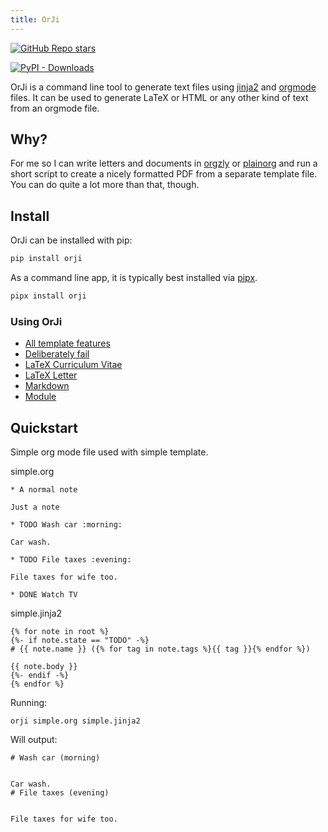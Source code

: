 ```yaml
---
title: OrJi
---
```


<a href="https://github.com/crdoconnor/orji"><img alt="GitHub Repo stars" src="https://img.shields.io/github/stars/crdoconnor/orji?style=social"></a>

<a href="https://pypi.org/pypi/orji"><img alt="PyPI - Downloads" src="https://img.shields.io/pypi/dm/orji"><a/>


OrJi is a command line tool to generate text files using [jinja2](https://en.wikipedia.org/wiki/Jinja_(template_engine))
and [orgmode](https://en.wikipedia.org/wiki/Org-mode) files. It can be used to generate LaTeX or HTML or any other kind of text from an orgmode file.

## Why?

For me so I can write letters and documents in [orgzly](https://orgzly.com/) or [plainorg](https://plainorg.com/) and run
a short script to create a nicely formatted PDF from a separate template file.
You can do quite a lot more than that, though.

## Install

OrJi can be installed with pip:

```bash
pip install orji
```

As a command line app, it is typically best installed via
[pipx](https://pypa.github.io/pipx/).

```bash
pipx install orji
```

### Using OrJi

- [All template features](using/all-template-features)
- [Deliberately fail](using/deliberate-failure)
- [LaTeX Curriculum Vitae](using/latex-cv)
- [LaTeX Letter](using/latex-letter)
- [Markdown](using/markdown)
- [Module](using/module)


## Quickstart



Simple org mode file used with simple template.





simple.org
```
* A normal note

Just a note

* TODO Wash car :morning:

Car wash.

* TODO File taxes :evening:

File taxes for wife too.

* DONE Watch TV

```


simple.jinja2
```
{% for note in root %}
{%- if note.state == "TODO" -%}
# {{ note.name }} ({% for tag in note.tags %}{{ tag }}{% endfor %})

{{ note.body }}
{%- endif -%}
{% endfor %}

```




Running:
```
orji simple.org simple.jinja2
```

Will output:
```
# Wash car (morning)


Car wash.
# File taxes (evening)


File taxes for wife too.


```

